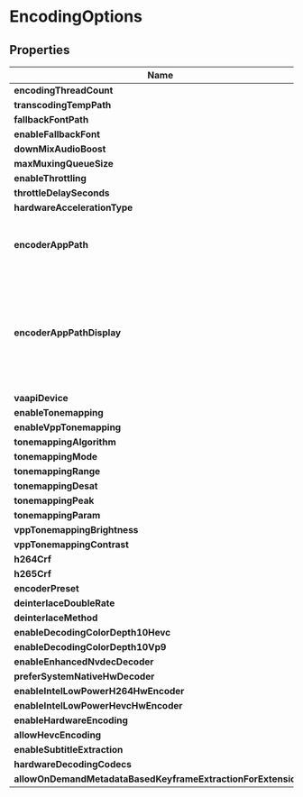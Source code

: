 

# EncodingOptions


## Properties

| Name | Type | Description | Notes |
|------------ | ------------- | ------------- | -------------|
|**encodingThreadCount** | **Integer** |  |  [optional] |
|**transcodingTempPath** | **String** |  |  [optional] |
|**fallbackFontPath** | **String** |  |  [optional] |
|**enableFallbackFont** | **Boolean** |  |  [optional] |
|**downMixAudioBoost** | **Double** |  |  [optional] |
|**maxMuxingQueueSize** | **Integer** |  |  [optional] |
|**enableThrottling** | **Boolean** |  |  [optional] |
|**throttleDelaySeconds** | **Integer** |  |  [optional] |
|**hardwareAccelerationType** | **String** |  |  [optional] |
|**encoderAppPath** | **String** | Gets or sets the FFmpeg path as set by the user via the UI. |  [optional] |
|**encoderAppPathDisplay** | **String** | Gets or sets the current FFmpeg path being used by the system and displayed on the transcode page. |  [optional] |
|**vaapiDevice** | **String** |  |  [optional] |
|**enableTonemapping** | **Boolean** |  |  [optional] |
|**enableVppTonemapping** | **Boolean** |  |  [optional] |
|**tonemappingAlgorithm** | **String** |  |  [optional] |
|**tonemappingMode** | **String** |  |  [optional] |
|**tonemappingRange** | **String** |  |  [optional] |
|**tonemappingDesat** | **Double** |  |  [optional] |
|**tonemappingPeak** | **Double** |  |  [optional] |
|**tonemappingParam** | **Double** |  |  [optional] |
|**vppTonemappingBrightness** | **Double** |  |  [optional] |
|**vppTonemappingContrast** | **Double** |  |  [optional] |
|**h264Crf** | **Integer** |  |  [optional] |
|**h265Crf** | **Integer** |  |  [optional] |
|**encoderPreset** | **String** |  |  [optional] |
|**deinterlaceDoubleRate** | **Boolean** |  |  [optional] |
|**deinterlaceMethod** | **String** |  |  [optional] |
|**enableDecodingColorDepth10Hevc** | **Boolean** |  |  [optional] |
|**enableDecodingColorDepth10Vp9** | **Boolean** |  |  [optional] |
|**enableEnhancedNvdecDecoder** | **Boolean** |  |  [optional] |
|**preferSystemNativeHwDecoder** | **Boolean** |  |  [optional] |
|**enableIntelLowPowerH264HwEncoder** | **Boolean** |  |  [optional] |
|**enableIntelLowPowerHevcHwEncoder** | **Boolean** |  |  [optional] |
|**enableHardwareEncoding** | **Boolean** |  |  [optional] |
|**allowHevcEncoding** | **Boolean** |  |  [optional] |
|**enableSubtitleExtraction** | **Boolean** |  |  [optional] |
|**hardwareDecodingCodecs** | **List&lt;String&gt;** |  |  [optional] |
|**allowOnDemandMetadataBasedKeyframeExtractionForExtensions** | **List&lt;String&gt;** |  |  [optional] |



